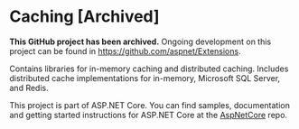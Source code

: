 Caching [Archived]
==================

**This GitHub project has been archived.** Ongoing development on this project can be found in <https://github.com/aspnet/Extensions>.

Contains libraries for in-memory caching and distributed caching. Includes distributed cache implementations for in-memory, Microsoft SQL Server, and Redis.

This project is part of ASP.NET Core. You can find samples, documentation and getting started instructions for ASP.NET Core at the [AspNetCore](https://github.com/aspnet/AspNetCore) repo.



